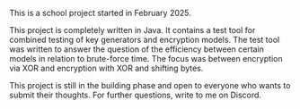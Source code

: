 This is a school project started in February 2025.

This project is completely written in Java.
It contains a test tool for combined testing of key generators and encryption models.
The test tool was written to answer the question of the efficiency between certain models in relation to brute-force time.
The focus was between encryption via XOR and encryption with XOR and shifting bytes.

This project is still in the building phase and open to everyone who wants to submit their thoughts.
For further questions, write to me on Discord.
